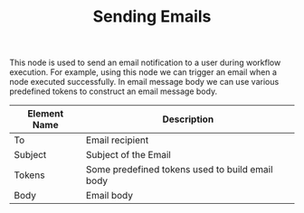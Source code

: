 ﻿---
title: "Sending Emails"
toc: true
tag: developers
category: "Workflow"
menus: 
    nodesaction:
        icon: fa fa-link
        title: "Emails" 
        identifier: nodesactionemail
---
This node is used to send an email notification to a user during workflow execution. For example, using this node we can trigger an email when a node executed successfully. In email message body we can use various predefined tokens to construct an email message body. 

|  Element Name | Description  |
|---|---|
| To  | Email recipient  |
| Subject  | Subject of the Email  |
| Tokens  | Some predefined tokens used to build email body|
| Body  | Email body |
